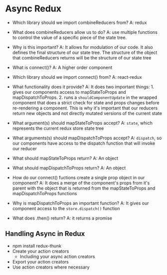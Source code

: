 # Async Redux

- Which library should we import combineReducers from?
  A: redux

- What does combineReducers allow us to do?
  A: use multiple functions to control the value of a specific piece of the state tree.

- Why is this important?
  A: It allows for modulation of our code. It also defines the final structure of our state tree. The structure of the object that combineReducers returns will be the structure of our state tree

- What is connect()?
  A: A higher order component

- Which library should we import connect() from?
  A: react-redux

- What functionality does it provide?
  A: It does two important things: 1. gives our components access to mapStateToProps and mapDispatchToProps. 2. runs a `shouldComponentUpdate` in the wrapped component that does a strict check for state and props changes before re-rendering a component. This is why it's important that our reducers return new objects and not directly mutated versions of the current state

- What argument(s) should mapStateToProps accept?
  A: `state`, which represents the current redux store state tree

- What arguments(s) should mapDispatchToProps accept?
  A: `dispatch`, so our components have access to the dispatch function that will invoke our reducer

- What should mapStateToProps return?
  A: An object

- What should mapDispatchToProps return?
  A: An object

- How do our connect() fuctions create a single prop object in our component?
  A: It does a merge of the component's props from it's parent with the object that is returned from the mapStateToProps and mapDispatchToProps functions

- Why is mapDispatchToProps an important function?
  A: It gives our component access to the `store.dispatch()` function

- What does .then() return?
  A: it returns a promise

## Handling Async in Redux

- npm install redux-thunk
- Create your action creators
  - Including your async action creators
- Export your action creators
- Use action creators where necessary
